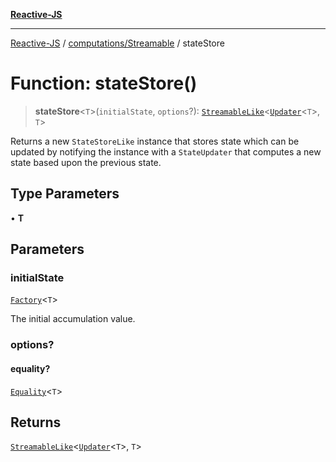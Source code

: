 [**Reactive-JS**](../../../README.md)

***

[Reactive-JS](../../../README.md) / [computations/Streamable](../README.md) / stateStore

# Function: stateStore()

> **stateStore**\<`T`\>(`initialState`, `options`?): [`StreamableLike`](../../interfaces/StreamableLike.md)\<[`Updater`](../../../functions/type-aliases/Updater.md)\<`T`\>, `T`\>

Returns a new `StateStoreLike` instance that stores state which can
be updated by notifying the instance with a `StateUpdater` that computes a
new state based upon the previous state.

## Type Parameters

• **T**

## Parameters

### initialState

[`Factory`](../../../functions/type-aliases/Factory.md)\<`T`\>

The initial accumulation value.

### options?

#### equality?

[`Equality`](../../../functions/type-aliases/Equality.md)\<`T`\>

## Returns

[`StreamableLike`](../../interfaces/StreamableLike.md)\<[`Updater`](../../../functions/type-aliases/Updater.md)\<`T`\>, `T`\>

